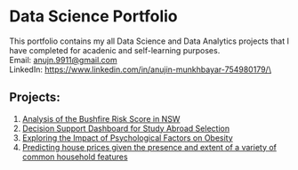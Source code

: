 # Data Science Portfolio
This portfolio contains my all Data Science and Data Analytics projects that I have completed for acadenic and self-learning purposes. \
Email: anujn.9911@gmail.com\
LinkedIn: https://www.linkedin.com/in/anujin-munkhbayar-754980179/\
## Projects:
1. [Analysis of the Bushfire Risk Score in NSW](https://github.com/anujn9989/Analysis-of-the-Bushfire-Risk-Score-in-NSW)
2. [Decision Support Dashboard for Study Abroad Selection](https://github.com/anujn9989/Decision-Support-Dashboard-for-Stud_Abroad_Selection)
3. [Exploring the Impact of Psychological Factors on Obesity](https://github.com/anujn9989/Exploring-the-Impact-of-Psychological-Factors-on-Obesity)
4. [Predicting house prices given the presence and extent of a variety of common household features](https://github.com/anujn9989/house_price_ny)

